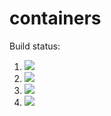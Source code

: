 # containers

Build status:

1. [![](https://github.com/Bazzer218/containers/workflows/tests-fibonacci/badge.svg)](https://github.com/Bazzer218/containers/actions?query=workflow%3Atests-fibonacci)
1. [![](https://github.com/Bazzer218/containers/workflows/tests-range/badge.svg)](https://github.com/Bazzer218/containers/actions?query=workflow%3Atests-range)
1. [![](https://github.com/Bazzer218/containers/workflows/tests-BST/badge.svg)](https://github.com/Bazzer218/containers/actions?query=workflow%3Atests-BST)
1. [![](https://github.com/Bazzer218/containers/workflows/tests-BinaryTree/badge.svg)](https://github.com/Bazzer218/containers/actions?query=workflow%3Atests-BinaryTree)
